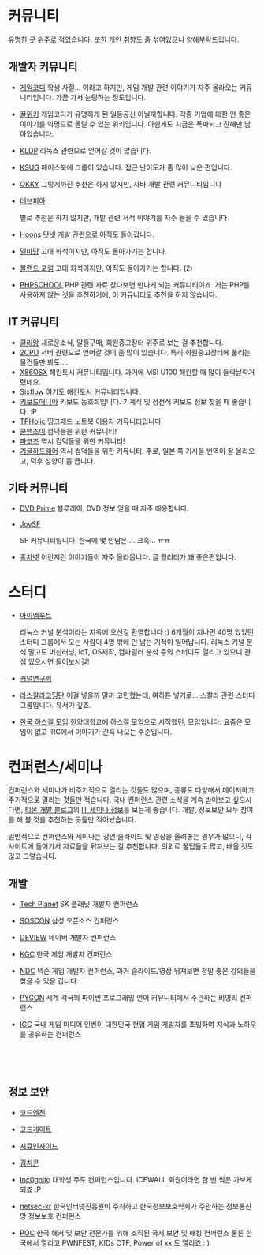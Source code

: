 # 커뮤니티

유명한 곳 위주로 적었습니다. 또한 개인 취향도 좀 섞여있으니 양해부탁드립니다.

## 개발자 커뮤니티

- [게임코디](http://www.gamecodi.com/)
  학생 사절… 이라고 하지만, 게임 개발 관련 이야기가 자주 올라오는 커뮤니티입니다. 가끔 가서 눈팅하는 정도입니다.

- [꿀위키](http://www.gamecodi.com/ggulwiki_2nd_teaser/)
  게임코디가 유명하게 된 일등공신 아닐까합니다. 각종 기업에 대한 안 좋은 이야기를 익명으로 올릴 수 있는 위키입니다. 아쉽게도 지금은 폭파되고 잔해만 남아있습니다.

- [KLDP](https://kldp.org/)
  리눅스 관련으로 얻어갈 것이 많습니다.

- [KSUG](http://www.ksug.org/)
  페이스북에 그룹이 있습니다. 접근 난이도가 좀 많이 낮은 편입니다.

- [OKKY](http://okky.kr/)
  그렇게까진 추천은 하지 않지만, 자바 개발 관련 커뮤니티입니다

- [데브피아](http://www.devpia.com/)

  별로 추천은 하지 않지만, 개발 관련 서적 이야기를 자주 들을 수 있습니다.

- [Hoons](http://www.hoons.net/)
  닷넷 개발 관련으로 아직도 돌아갑니다.

- [델마당](https://www.delmadang.com/)
  고대 화석이지만, 아직도 돌아가기는 합니다.

- [볼랜드 포럼](http://borlandforum.com/)
  고대 화석이지만, 아직도 돌아가기는 합니다. (2)

- [PHPSCHOOL](http://www.phpschool.com/)
  PHP 관련 자료 찾다보면 만나게 되는 커뮤니티이죠. 저는 PHP를 사용하지 않는 것을 추천하기에, 이 커뮤니티도 추천을 하지 않습니다.

## IT 커뮤니티

- [클리앙](http://www.clien.net/)
  새로운소식, 알뜰구매, 회원중고장터 위주로 보는 걸 추천합니다.
- [2CPU](http://2cpu.co.kr/)
  서버 관련으로 얻어갈 것이 좀 많이 있습니다. 특히 회원중고장터에 풀리는 물건들만 봐도….
- [X86OSX](http://x86osx.com/)
  해킨토시 커뮤니티입니다. 과거에 MSI U100 해킨할 때 많이 들락날락거렸네요.
- [Sixflow](http://sixflow.net/)
  여기도 해킨토시 커뮤니티입니다.
- [키보드매니아](http://www.kbdmania.net/)
  키보드 동호회입니다. 기계식 및 정전식 키보드 정보 찾을 때 좋습니다. :P
- [TPHolic](http://tpholic.com/)
  띵크패드 노트북 이용자 커뮤니티입니다. 
- [쿨앤조이](http://www.coolenjoy.net/)
  컴덕들을 위한 커뮤니티!
- [파코즈](http://www.parkoz.com/)
  역시 컴덕들을 위한 커뮤니티!
- [기글하드웨어](https://gigglehd.com/gg/)
  역시 컴덕들을 위한 커뮤니티! 주로, 일본 쪽 기사들 번역이 잘 올라오고, 덕후 성향이 좀 큽니다.
  ​

## 기타 커뮤니티

- [DVD Prime](http://dvdprime.donga.com/)
  블루레이, DVD 정보 얻을 때 자주 애용합니다.

- [JoySF](http://www.joysf.com/)

  SF 커뮤니티입니다. 한국에 몇 안남은…. 크흑… ㅠㅠ

- [홍차넷](http://redtea.kr/)
  이런저런 이야기들이 자주 올라옵니다. 글 퀄리티가 꽤 좋은편입니다.

# 스터디

- [아이엠루트](http://www.iamroot.org/)

  리눅스 커널 분석이라는 지옥에 오신걸 환영합니다 :) 6개월이 지나면 40명 있었던 스터디 그룹에서 오는 사람이 4명 밖에 안 남는 기적이 일어납니다. 리눅스 커널 분석 말고도 머신러닝, IoT, OS제작, 컴파일러 분석 등의 스터디도 열리고 있으니 관심 있으시면 들어보시길!

- [커널연구회](http://www.kernel.bz/)

- [라스칼라코딩단](https://groups.google.com/forum/#!forum/scala-korea)
  이걸 넣을까 말까 고민했는데, 여하튼 넣기로… 스칼라 관련 스터디 그룹입니다. 유서가 깊죠.

- [한국 하스켈 모임](https://haskell.kr/)
  한양대학교에 하스켈 모임으로 시작했던, 모임입니다. 요즘은 모임이 없고 IRC에서 이야기가 간혹 나오는 수준입니다.

# 컨퍼런스/세미나

컨퍼런스와 세미나가 비주기적으로 열리는 것들도 많으며, 종류도 다양해서 메이저하고 주기적으로 열리는 것들만 적습니다. 국내 컨퍼런스 관련 소식을 계속 받아보고 싶으시다면, [티몬 개발 블로그](http://tmondev.blog.me/)의 [IT 세미나 정보](http://blog.naver.com/PostList.nhn?blogId=tmondev&from=postList&categoryNo=18)를 보는게 좋습니다. 개발, 정보보안 모두 참여를 해 볼 것을 추천하는 곳들만 적어놨습니다.

일반적으로 컨퍼런스와 세미나는 강연 슬라이드 및 영상을 올려놓는 경우가 많으니, 각 사이트에 들어가서 자료들을 뒤져보는 걸 추천합니다. 의외로 꿀팁들도 많고, 배울 것도 많고 그렇습니다.

## 개발

- [Tech Planet](http://techplanet.skplanet.com/)
  SK 플래닛 개발자 컨퍼런스

- [SOSCON](http://www.soscon.net/)
  삼성 오픈소스 컨퍼런스

- [DEVIEW](http://deview.kr/)
  네이버 개발자 컨퍼런스

- [KGC](http://www.kgconf.com/)
  한국 게임 개발자 컨퍼런스

- [NDC](https://ndc.nexon.com/)
  넥슨 게임 개발자 컨퍼런스, 과거 슬라이드/영상 뒤져보면 정말 좋은 강의들을 찾을 수 있을 겁니다.

- [PYCON](https://www.pycon.kr/)
  세계 각국의 파이썬 프로그래밍 언어 커뮤니티에서 주관하는 비영리 컨퍼런스

- [IGC](http://igc.inven.co.kr/) 
  국내 게임 미디어 인벤이 대한민국 현업 게임 게발자를 초빙하여 지식과 노하우를 공유하는 컨퍼런스

  ​

  ​

## 정보 보안

- [코드엔진](http://www.codeengn.com/)

- [코드게이트](http://www.codegate.org/)

- [시큐인사이드](http://secuinside.com/)

- [김치콘](https://kimchicon.org/)

- [Inc0gnito](http://inc0gnito.com/)
  대학생 주도 컨퍼런스입니다. ICEWALL 회원이라면 한 번 씩은 가보게 되죠 :P

- [netsec-kr](http://www.netsec-kr.or.kr/)
  한국인터넷진흥원이 주최하고 한국정보보호학회가 주관하는 정보통신망 정보보호 컨퍼런스

- [POC](http://www.powerofcommunity.net/index.htm)
  한국 해커 및 보안 전문가를 위해 조직된 국제 보안 및 해킹 컨퍼런스 물론 한국에서 열리고 PWNFEST, KIDs CTF, Power of xx 도 열리죠 : )

